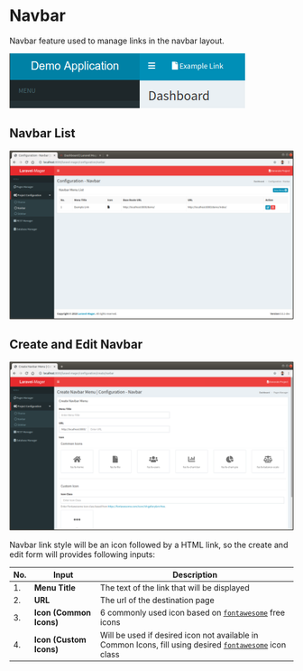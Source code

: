# Navbar
Navbar feature used to manage links in the navbar layout.

 ![](../../_images/pages/project_configuration/navbar_example.png)

## Navbar List

 ![](../../_images/pages/project_configuration/navbar.png)

## Create and Edit Navbar

 ![](../../_images/pages/project_configuration/new_navbar.png)
 
Navbar link style will be an icon followed by a HTML link, so the create and edit form will provides following inputs:

No. | Input | Description
--- | --- | ---
1. | **Menu Title** | The text of the link that will be displayed
2. | **URL** | The url of the destination page
3. | **Icon (Common Icons)** | 6 commonly used icon based on [`fontawesome`](https://fontawesome.com/icons?d=gallery&m=free) free icons
4. | **Icon (Custom Icons)** | Will be used if desired icon not available in Common Icons, fill using desired [`fontawesome`](https://fontawesome.com/icons?d=gallery&m=free) icon class